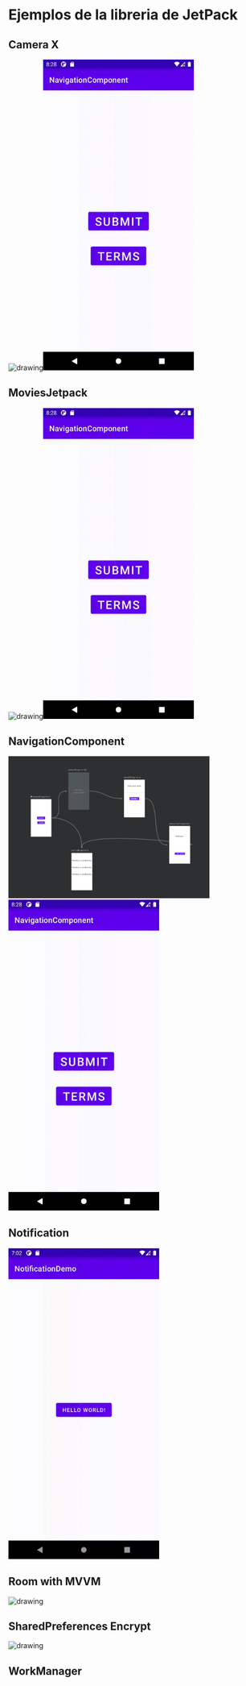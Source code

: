 # Ejemplos de la libreria de JetPack

## Camera X
<img src="CameraX/Imagenes/01.png" alt="drawing" width="400"/><img src="NavigationComponent/2.gif" alt="drawing" width="300"/>

## MoviesJetpack
<img src="MovesJetPack/Imagenes/01.png" alt="drawing" width="400"/><img src="NavigationComponent/2.gif" alt="drawing" width="300"/>

## NavigationComponent
<img src="NavigationComponent/1.png" alt="drawing" width="400"/><img src="NavigationComponent/2.gif" alt="drawing" width="300"/>

## Notification
<img src="NotificationDemo/1.gif" alt="drawing" width="300"/>

## Room with MVVM
<img src="RoomDemo/1.gif" alt="drawing" width="300"/>

## SharedPreferences Encrypt
<img src="SharePreferencesEncrypte/01.gif" alt="drawing" width="300"/>

## WorkManager



